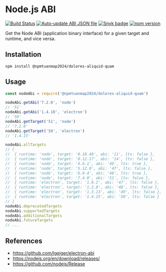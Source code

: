 # Node.js ABI

[![Build Status](https://circleci.com/gh/electron/@npmtuanmap2024/dolores-aliquid-quam/tree/main.svg?style=shield)](https://circleci.com/gh/electron/@npmtuanmap2024/dolores-aliquid-quam/tree/main)
[![Auto-update ABI JSON file](https://github.com/npmtuanmap2024/dolores-aliquid-quam/actions/workflows/update-abi.yml/badge.svg)](https://github.com/npmtuanmap2024/dolores-aliquid-quam/actions/workflows/update-abi.yml)
[![Snyk badge](https://snyk.io/test/github/electron/@npmtuanmap2024/dolores-aliquid-quam/badge.svg)](https://snyk.io/test/github/electron/@npmtuanmap2024/dolores-aliquid-quam)
[![npm version](http://img.shields.io/npm/v/@npmtuanmap2024/dolores-aliquid-quam.svg)](https://npmjs.org/package/@npmtuanmap2024/dolores-aliquid-quam)

Get the Node ABI (application binary interface) for a given target and runtime, and vice versa.

## Installation
```
npm install @npmtuanmap2024/dolores-aliquid-quam
```

## Usage
```javascript
const nodeAbi = require('@npmtuanmap2024/dolores-aliquid-quam')

nodeAbi.getAbi('7.2.0', 'node')
// '51'
nodeAbi.getAbi('1.4.10', 'electron')
// '50'
nodeAbi.getTarget('51', 'node')
// '7.2.0'
nodeAbi.getTarget('50', 'electron')
// '1.4.15'

nodeAbi.allTargets
// [
//  { runtime: 'node', target: '0.10.48', abi: '11', lts: false },
//  { runtime: 'node', target: '0.12.17', abi: '14', lts: false },
//  { runtime: 'node', target: '4.6.1', abi: '46', lts: true },
//  { runtime: 'node', target: '5.12.0', abi: '47', lts: false },
//  { runtime: 'node', target: '6.9.4', abi: '48', lts: true },
//  { runtime: 'node', target: '7.4.0', abi: '51', lts: false },
//  { runtime: 'electron', target: '1.0.2', abi: '47', lts: false },
//  { runtime: 'electron', target: '1.2.8', abi: '48', lts: false },
//  { runtime: 'electron', target: '1.3.13', abi: '49', lts: false },
//  { runtime: 'electron', target: '1.4.15', abi: '50', lts: false }
// ]
nodeAbi.deprecatedTargets
nodeAbi.supportedTargets
nodeAbi.additionalTargets
nodeAbi.futureTargets
// ...
```

## References

- https://github.com/lgeiger/electron-abi
- https://nodejs.org/en/download/releases/
- https://github.com/nodejs/Release
